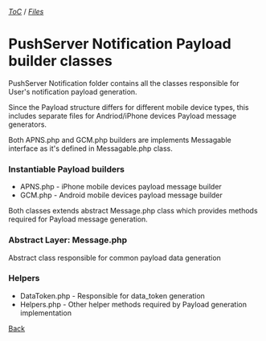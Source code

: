 [_ToC_](../push-server.md) / [_Files_](./index.md)

# PushServer Notification Payload builder classes

PushServer Notification folder contains all the classes responsible for User's notification payload generation.

Since the Payload structure differs for different mobile device types, this includes separate files for Andriod/iPhone devices Payload message generators.

Both APNS.php and GCM.php builders are implements Messagable interface as it's defined in Messagable.php class.

### Instantiable Payload builders

* APNS.php - iPhone mobile devices payload message builder
* GCM.php - Android mobile devices payload message builder

Both classes extends abstract Message.php class which provides methods required for Payload message generation.

### Abstract Layer: Message.php

Abstract class responsible for common payload data generation

### Helpers

* DataToken.php - Responsible for data_token generation
* Helpers.php - Other helper methods required by Payload generation implementation


[Back](./index.md)